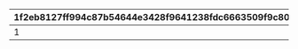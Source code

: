 |1f2eb8127ff994c87b54644e3428f9641238fdc6663509f9c805739824beaca5|7bae7380bc1ef462fd20c537a98d95478115f68b28ebd66dd0318a64a074f961|3191953df70aaa742f5fe497b57074d9413f429b933dfbd3406659b9202171fd|
| --- | --- | --- |
|1|10166110|1016601|